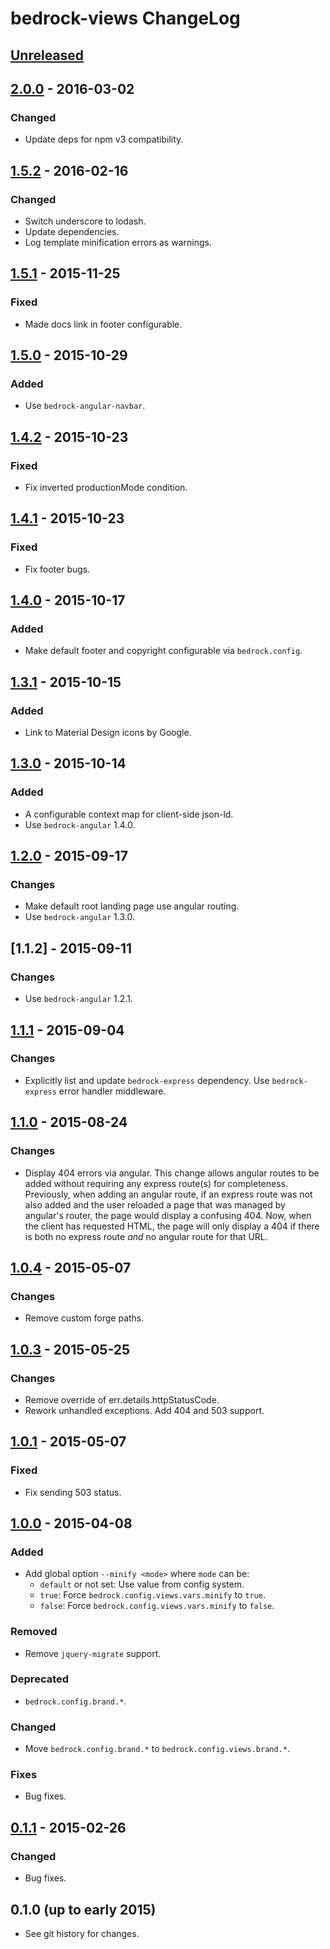 # bedrock-views ChangeLog

## [Unreleased]

## [2.0.0] - 2016-03-02

### Changed
- Update deps for npm v3 compatibility.

## [1.5.2] - 2016-02-16

### Changed
- Switch underscore to lodash.
- Update dependencies.
- Log template minification errors as warnings.

## [1.5.1] - 2015-11-25

### Fixed
- Made docs link in footer configurable.

## [1.5.0] - 2015-10-29

### Added
- Use `bedrock-angular-navbar`.

## [1.4.2] - 2015-10-23

### Fixed
- Fix inverted productionMode condition.

## [1.4.1] - 2015-10-23

### Fixed
- Fix footer bugs.

## [1.4.0] - 2015-10-17

### Added
- Make default footer and copyright configurable via `bedrock.config`.

## [1.3.1] - 2015-10-15

### Added
- Link to Material Design icons by Google.

## [1.3.0] - 2015-10-14

### Added
- A configurable context map for client-side json-ld.
- Use `bedrock-angular` 1.4.0.

## [1.2.0] - 2015-09-17

### Changes
- Make default root landing page use angular routing.
- Use `bedrock-angular` 1.3.0.

## [1.1.2] - 2015-09-11

### Changes
- Use `bedrock-angular` 1.2.1.

## [1.1.1] - 2015-09-04

### Changes
- Explicitly list and update `bedrock-express` dependency. Use `bedrock-express`
  error handler middleware.

## [1.1.0] - 2015-08-24

### Changes
- Display 404 errors via angular. This change allows angular routes to be
  added without requiring any express route(s) for completeness. Previously,
  when adding an angular route, if an express route was not also added and the
  user reloaded a page that was managed by angular's router, the page would
  display a confusing 404. Now, when the client has requested HTML, the page
  will only display a 404 if there is both no express route *and* no angular
  route for that URL.

## [1.0.4] - 2015-05-07

### Changes
- Remove custom forge paths.

## [1.0.3] - 2015-05-25

### Changes
- Remove override of err.details.httpStatusCode.
- Rework unhandled exceptions. Add 404 and 503 support.

## [1.0.1] - 2015-05-07

### Fixed
- Fix sending 503 status.

## [1.0.0] - 2015-04-08

### Added
- Add global option `--minify <mode>` where `mode` can be:
  - `default` or not set: Use value from config system.
  - `true`: Force `bedrock.config.views.vars.minify` to `true`.
  - `false`: Force `bedrock.config.views.vars.minify` to `false`.

### Removed
- Remove `jquery-migrate` support.

### Deprecated
- `bedrock.config.brand.*`.

### Changed
- Move `bedrock.config.brand.*` to `bedrock.config.views.brand.*`.

### Fixes
- Bug fixes.

## [0.1.1] - 2015-02-26

### Changed
- Bug fixes.

## 0.1.0 (up to early 2015)

- See git history for changes.

[Unreleased]: https://github.com/digitalbazaar/bedrock-views/compare/1.5.2...HEAD
[2.0.0]: https://github.com/digitalbazaar/bedrock-views/compare/1.5.2...2.0.0
[1.5.2]: https://github.com/digitalbazaar/bedrock-views/compare/1.5.1...1.5.2
[1.5.1]: https://github.com/digitalbazaar/bedrock-views/compare/1.5.0...1.5.1
[1.5.0]: https://github.com/digitalbazaar/bedrock-views/compare/1.4.2...1.5.0
[1.4.2]: https://github.com/digitalbazaar/bedrock-views/compare/1.4.1...1.4.2
[1.4.1]: https://github.com/digitalbazaar/bedrock-views/compare/1.4.0...1.4.1
[1.4.0]: https://github.com/digitalbazaar/bedrock-views/compare/1.3.1...1.4.0
[1.3.1]: https://github.com/digitalbazaar/bedrock-views/compare/1.3.0...1.3.1
[1.3.0]: https://github.com/digitalbazaar/bedrock-views/compare/1.2.0...1.3.0
[1.2.0]: https://github.com/digitalbazaar/bedrock-views/compare/1.1.1...1.2.0
[1.1.1]: https://github.com/digitalbazaar/bedrock-views/compare/1.1.0...1.1.1
[1.1.0]: https://github.com/digitalbazaar/bedrock-views/compare/1.0.4...1.1.0
[1.0.4]: https://github.com/digitalbazaar/bedrock-views/compare/1.0.3...1.0.4
[1.0.3]: https://github.com/digitalbazaar/bedrock-views/compare/1.0.1...1.0.3
[1.0.1]: https://github.com/digitalbazaar/bedrock-views/compare/1.0.0...1.0.1
[1.0.0]: https://github.com/digitalbazaar/bedrock-views/compare/0.1.1...1.0.0
[0.1.1]: https://github.com/digitalbazaar/bedrock-views/compare/0.1.0...0.1.1
